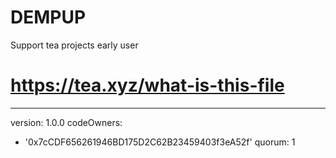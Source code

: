 # DEMPUP
Support tea projects early user
# https://tea.xyz/what-is-this-file
---
version: 1.0.0
codeOwners:
  - '0x7cCDF656261946BD175D2C62B23459403f3eA52f'
quorum: 1
